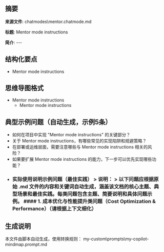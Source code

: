 ## 摘要

**来源文件**: chatmodes\mentor.chatmode.md

**标题**: Mentor mode instructions

**简介**: ---

## 结构化要点

- Mentor mode instructions

## 思维导图格式

- Mentor mode instructions
  - Mentor mode instructions

## 典型示例问题（自动生成，示例5条）

- 如何在项目中实现 "Mentor mode instructions" 的关键部分？
- 关于 Mentor mode instructions，有哪些常见的实现陷阱和规避策略？
- 在部署或运维层面，需要注意哪些与 Mentor mode instructions 相关的风险？
- 如果要扩展 Mentor mode instructions 的能力，下一步可以优先实现哪些功能？
- ### 实际使用说明示例问题（最佳实践）  > **说明：** > 以下问题应根据原始 .md 文件的内容和关键词自动生成，涵盖该文档的核心主题、典型场景和最佳实践。每类问题包含主题、简要说明和具体问题示例。  #### 1. 成本优化与性能提升类问题（Cost Optimization & Performance）（请根据上下文细化）

## 生成说明

本文件由脚本自动生成，使用转换规则： my-custom\prompts\my-copilot-mindmap.prompt.md
